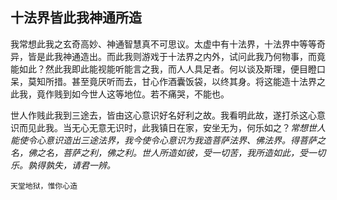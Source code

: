 ## 十法界皆此我神通所造

我常想此我之玄奇高妙、神通智慧真不可思议。太虚中有十法界，十法界中等等奇异，皆是此我神通造出。而此我则游戏于十法界之内外，试问此我乃何物事，而竟能如此？然此我即此能视能听能言之我，而人人具足者。何以谈及斯理，便目瞪口呆，莫知所措。甚至竟厌听而去，甘心作酒囊饭袋，以终其身。将这能造十法界之此我，竟作贱到如今世人这等地位。若不痛哭，不能也。

世人作贱此我到三途去，皆由这心意识好名好利之故。我看明此故，遂打杀这心意识而见此我。当无心无意无识时，此我镇日在家，安坐无为，何乐如之？*常想世人能使令心意识造出三途法界，我今使令心意识为我造菩萨法界、佛法界。得菩萨之名，佛之名，菩萨之利，佛之利。世人所造如彼，受一切苦，我所造如此，受一切乐。孰得孰失，请君一辨。*

```yang
天堂地狱，惟你心造
```
